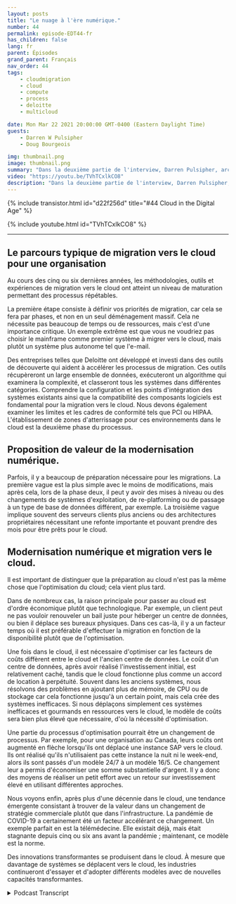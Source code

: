 ```yaml
---
layout: posts
title: "Le nuage à l'ère numérique."
number: 44
permalink: episode-EDT44-fr
has_children: false
lang: fr
parent: Épisodes
grand_parent: Français
nav_order: 44
tags:
    - cloudmigration
    - cloud
    - compute
    - process
    - deloitte
    - multicloud

date: Mon Mar 22 2021 20:00:00 GMT-0400 (Eastern Daylight Time)
guests:
    - Darren W Pulsipher
    - Doug Bourgeois

img: thumbnail.png
image: thumbnail.png
summary: "Dans la deuxième partie de l'interview, Darren Pulsipher, architecte en chef des solutions chez Intel, et Doug Bourgeois, directeur général et responsable de la stratégie des services cloud chez Deloitte, poursuivent leur discussion sur la migration vers le cloud."
video: "https://youtu.be/TVhTCxlkCO8"
description: "Dans la deuxième partie de l'interview, Darren Pulsipher, architecte en chef des solutions chez Intel, et Doug Bourgeois, directeur général et responsable de la stratégie des services cloud chez Deloitte, poursuivent leur discussion sur la migration vers le cloud."
---
```


<div>
{% include transistor.html id="d22f256d" title="#44 Cloud in the Digital Age" %}

{% include youtube.html id="TVhTCxlkCO8" %}
</div>

---

## Le parcours typique de migration vers le cloud pour une organisation

Au cours des cinq ou six dernières années, les méthodologies, outils et expériences de migration vers le cloud ont atteint un niveau de maturation permettant des processus répétables.

La première étape consiste à définir vos priorités de migration, car cela se fera par phases, et non en un seul déménagement massif. Cela ne nécessite pas beaucoup de temps ou de ressources, mais c'est d'une importance critique. Un exemple extrême est que vous ne voudriez pas choisir le mainframe comme premier système à migrer vers le cloud, mais plutôt un système plus autonome tel que l'e-mail.

Des entreprises telles que Deloitte ont développé et investi dans des outils de découverte qui aident à accélérer les processus de migration. Ces outils récupèreront un large ensemble de données, exécuteront un algorithme qui examinera la complexité, et classeront tous les systèmes dans différentes catégories. Comprendre la configuration et les points d'intégration des systèmes existants ainsi que la compatibilité des composants logiciels est fondamental pour la migration vers le cloud. Nous devons également examiner les limites et les cadres de conformité tels que PCI ou HIPAA. L'établissement de zones d'atterrissage pour ces environnements dans le cloud est la deuxième phase du processus.

## Proposition de valeur de la modernisation numérique.

Parfois, il y a beaucoup de préparation nécessaire pour les migrations. La première vague est la plus simple avec le moins de modifications, mais après cela, lors de la phase deux, il peut y avoir des mises à niveau ou des changements de systèmes d'exploitation, de re-platforming ou de passage à un type de base de données différent, par exemple. La troisième vague implique souvent des serveurs clients plus anciens ou des architectures propriétaires nécessitant une refonte importante et pouvant prendre des mois pour être prêts pour le cloud.

## Modernisation numérique et migration vers le cloud.

Il est important de distinguer que la préparation au cloud n'est pas la même chose que l'optimisation du cloud; cela vient plus tard.

Dans de nombreux cas, la raison principale pour passer au cloud est d'ordre économique plutôt que technologique. Par exemple, un client peut ne pas vouloir renouveler un bail juste pour héberger un centre de données, ou bien il déplace ses bureaux physiques. Dans ces cas-là, il y a un facteur temps où il est préférable d'effectuer la migration en fonction de la disponibilité plutôt que de l'optimisation.

Une fois dans le cloud, il est nécessaire d'optimiser car les facteurs de coûts diffèrent entre le cloud et l'ancien centre de données. Le coût d'un centre de données, après avoir réalisé l'investissement initial, est relativement caché, tandis que le cloud fonctionne plus comme un accord de location à perpétuité. Souvent dans les anciens systèmes, nous résolvons des problèmes en ajoutant plus de mémoire, de CPU ou de stockage car cela fonctionne jusqu'à un certain point, mais cela crée des systèmes inefficaces. Si nous déplaçons simplement ces systèmes inefficaces et gourmands en ressources vers le cloud, le modèle de coûts sera bien plus élevé que nécessaire, d'où la nécessité d'optimisation.

Une partie du processus d'optimisation pourrait être un changement de processus. Par exemple, pour une organisation au Canada, leurs coûts ont augmenté en flèche lorsqu'ils ont déplacé une instance SAP vers le cloud. Ils ont réalisé qu'ils n'utilisaient pas cette instance la nuit ni le week-end, alors ils sont passés d'un modèle 24/7 à un modèle 16/5. Ce changement leur a permis d'économiser une somme substantielle d'argent. Il y a donc des moyens de réaliser un petit effort avec un retour sur investissement élevé en utilisant différentes approches.

Nous voyons enfin, après plus d'une décennie dans le cloud, une tendance émergente consistant à trouver de la valeur dans un changement de stratégie commerciale plutôt que dans l'infrastructure. La pandémie de COVID-19 a certainement été un facteur accélérant ce changement. Un exemple parfait en est la télémédecine. Elle existait déjà, mais était stagnante depuis cinq ou six ans avant la pandémie ; maintenant, ce modèle est la norme.

Des innovations transformantes se produisent dans le cloud. À mesure que davantage de systèmes se déplacent vers le cloud, les industries continueront d'essayer et d'adopter différents modèles avec de nouvelles capacités transformantes.



<details>
<summary> Podcast Transcript </summary>

<p></p>

</details>
